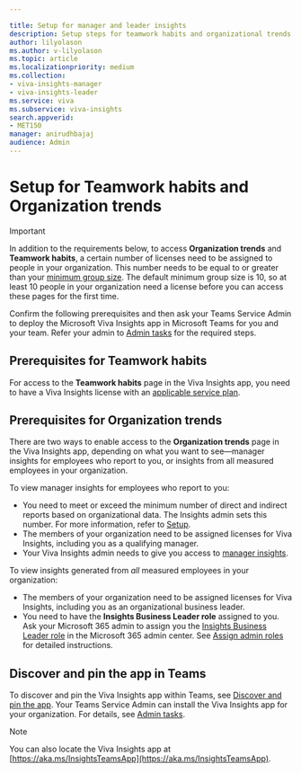 ```yaml
---

title: Setup for manager and leader insights
description: Setup steps for teamwork habits and organizational trends the Microsoft Viva Insights app.
author: lilyolason
ms.author: v-lilyolason
ms.topic: article
ms.localizationpriority: medium 
ms.collection: 
- viva-insights-manager
- viva-insights-leader
ms.service: viva 
ms.subservice: viva-insights 
search.appverid: 
- MET150 
manager: anirudhbajaj
audience: Admin
---
```


# Setup for Teamwork habits and Organization trends

>[!Important]
>In addition to the requirements below, to access **Organization trends** and **Teamwork habits**, a certain number of licenses need to be assigned to people in your organization. This number needs to be equal to or greater than your [minimum group size](../advanced/setup-maint/setup.md#minimum-group-size). The default minimum group size is 10, so at least 10 people in your organization need a license before you can access these pages for the first time.


Confirm the following prerequisites and then ask your Teams Service Admin to deploy the Microsoft Viva Insights app in Microsoft Teams for you and your team. Refer your admin to [Admin tasks](../personal/teams/viva-teams-app-admin-tasks.md) for the required steps.

## Prerequisites for Teamwork habits

For access to the **Teamwork habits** page in the Viva Insights app, you need to have a Viva Insights license with an [applicable service plan](../personal/overview/plans-environments.md).

## Prerequisites for Organization trends

There are two ways to enable access to the **Organization trends** page in the Viva Insights app, depending on what you want to see—manager insights for employees who report to you, or insights from all measured employees in your organization.

To view manager insights for employees who report to you:

* You need to meet or exceed the minimum number of direct and indirect reports based on organizational data. The Insights admin sets this number. For more information, refer to [Setup](../advanced/setup-maint/setup.md#minimum-group-size).
* The members of your organization need to be assigned licenses for Viva Insights, including you as a qualifying manager.
* Your Viva Insights admin needs to give you access to [manager insights](../advanced/setup-maint/manager-settings.md).

To view insights generated from *all* measured employees in your organization:

* The members of your organization need to be assigned licenses for Viva Insights, including you as an organizational business leader.
* You need to have the **Insights Business Leader role** assigned to you. Ask your Microsoft 365 admin to assign you the [Insights Business Leader role](/azure/active-directory/roles/permissions-reference#insights-business-leader) in the Microsoft 365 admin center. See [Assign admin roles](/microsoft-365/admin/add-users/assign-admin-roles) for detailed instructions.

## Discover and pin the app in Teams

To discover and pin the Viva Insights app within Teams, see [Discover and pin the app](../personal/teams/viva-teams-app-install.md). Your Teams Service Admin can install the Viva Insights app for your organization. For details, see [Admin tasks](../personal/teams/viva-teams-app-admin-tasks.md).

>[!Note]
>You can also locate the Viva Insights app at [https://aka.ms/InsightsTeamsApp](https://aka.ms/InsightsTeamsApp).
